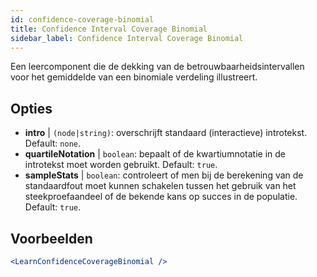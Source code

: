 ```yaml
---
id: confidence-coverage-binomial
title: Confidence Interval Coverage Binomial
sidebar_label: Confidence Interval Coverage Binomial
---
```


Een leercomponent die de dekking van de betrouwbaarheidsintervallen voor het gemiddelde van een binomiale verdeling illustreert.

## Opties

* __intro__ | `(node|string)`: overschrijft standaard (interactieve) introtekst. Default: `none`.
* __quartileNotation__ | `boolean`: bepaalt of de kwartiumnotatie in de introtekst moet worden gebruikt. Default: `true`.
* __sampleStats__ | `boolean`: controleert of men bij de berekening van de standaardfout moet kunnen schakelen tussen het gebruik van het steekproefaandeel of de bekende kans op succes in de populatie. Default: `true`.


## Voorbeelden

```jsx live
<LearnConfidenceCoverageBinomial />
```

